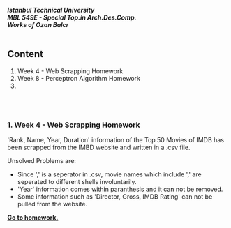 **_Istanbul Technical University  
MBL 549E - Special Top.in Arch.Des.Comp.  
Works of Ozan Balcı_**
  <br/><br/> 
## Content  
1. Week 4 - Web Scrapping Homework
2. Week 8 - Perceptron Algorithm Homework
3.   
  <br/><br/> 
### 1. Week 4 - Web Scrapping Homework
'Rank, Name, Year, Duration' information of the Top 50 Movies of IMDB has been scrapped from the IMBD website and written in a .csv file.

Unsolved Problems are:  
- Since ',' is a seperator in .csv, movie names which include ',' are seperated to different shells involuntarily.
- 'Year' information comes within paranthesis and it can not be removed.
- Some information such as 'Director, Gross, IMDB Rating' can not be pulled from the website.

**[Go to homework.](https://github.com/balciozan/MBL_OzanBalci/tree/master/imdb_top_50)**
